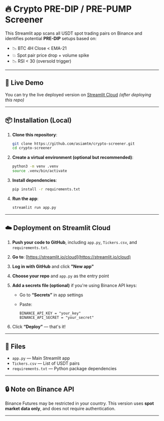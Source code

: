 
# 🔥 Crypto PRE-DIP / PRE-PUMP Screener

This Streamlit app scans all USDT spot trading pairs on Binance and identifies potential **PRE-DIP** setups based on:

- 📉 BTC 4H Close < EMA-21
- 💥 Spot pair price drop + volume spike
- 📉 RSI < 30 (oversold trigger)

---

## 🚀 Live Demo

You can try the live deployed version on [Streamlit Cloud](https://streamlit.io/cloud) *(after deploying this repo)*

---

## 📦 Installation (Local)

1. **Clone this repository**:
    ```bash
    git clone https://github.com/asiamtm/crypto-screener.git
    cd crypto-screener
    ```

2. **Create a virtual environment (optional but recommended)**:
    ```bash
    python3 -m venv .venv
    source .venv/bin/activate
    ```

3. **Install dependencies**:
    ```bash
    pip install -r requirements.txt
    ```

4. **Run the app**:
    ```bash
    streamlit run app.py
    ```

---

## ☁️ Deployment on Streamlit Cloud

1. **Push your code to GitHub**, including `app.py`, `Tickers.csv`, and `requirements.txt`.

2. **Go to**: [https://streamlit.io/cloud](https://streamlit.io/cloud)

3. **Log in with GitHub** and click **"New app"**

4. **Choose your repo** and `app.py` as the entry point

5. **Add a secrets file (optional)** if you're using Binance API keys:
    - Go to **“Secrets”** in app settings
    - Paste:

      ```
      BINANCE_API_KEY = "your_key"
      BINANCE_API_SECRET = "your_secret"
      ```

6. Click **“Deploy”** — that's it!

---

## 📄 Files

- `app.py` — Main Streamlit app
- `Tickers.csv` — List of USDT pairs
- `requirements.txt` — Python package dependencies

---

## 🔒 Note on Binance API

Binance Futures may be restricted in your country. This version uses **spot market data only**, and does not require authentication.

---

